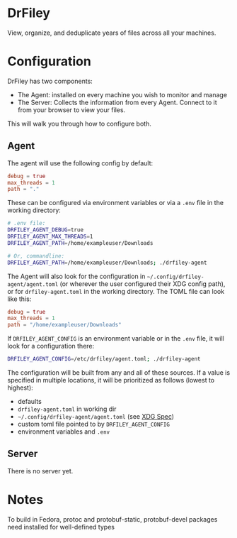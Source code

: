 # DrFiley

View, organize, and deduplicate years of files across all your machines.


# Configuration

DrFiley has two components:

- The Agent: installed on every machine you wish to monitor and manage
- The Server: Collects the information from every Agent. Connect to it from your browser to view your files.

This will walk you through how to configure both.

## Agent

The agent will use the following config by default:

```toml
debug = true
max_threads = 1
path = "."
```

These can be configured via environment variables or via a `.env` file in the working directory:

```bash
# .env file:
DRFILEY_AGENT_DEBUG=true
DRFILEY_AGENT_MAX_THREADS=1
DRFILEY_AGENT_PATH=/home/exampleuser/Downloads
```

```bash
# Or, commandline:
DRFILEY_AGENT_PATH=/home/exampleuser/Downloads; ./drfiley-agent
```

The Agent will also look for the configuration in `~/.config/drfiley-agent/agent.toml` (or wherever the user configured their XDG config path), or for `drfiley-agent.toml` in the working directory. The TOML file can look like this:

```toml
debug = true
max_threads = 1
path = "/home/exampleuser/Downloads"
```

If `DRFILEY_AGENT_CONFIG` is an environment variable or in the `.env` file, it will look for a configuration there:

```bash
DRFILEY_AGENT_CONFIG=/etc/drfiley/agent.toml; ./drfiley-agent
```

The configuration will be built from any and all of these sources. If a value is specified in multiple locations, it will be prioritized as follows (lowest to highest):

- defaults
- `drfiley-agent.toml` in working dir
- `~/.config/drfiley-agent/agent.toml` (see [XDG Spec](https://specifications.freedesktop.org/basedir-spec/basedir-spec-latest.html))
- custom toml file pointed to by `DRFILEY_AGENT_CONFIG`
- environment variables and `.env`


## Server

There is no server yet.


# Notes

To build in Fedora, protoc and protobuf-static, protobuf-devel packages need installed for well-defined types
